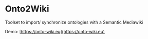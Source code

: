 # Onto2Wiki
Toolset to import/ synchronize ontologies with a Semantic Mediawiki

Demo: [https://onto-wiki.eu](https://onto-wiki.eu)

